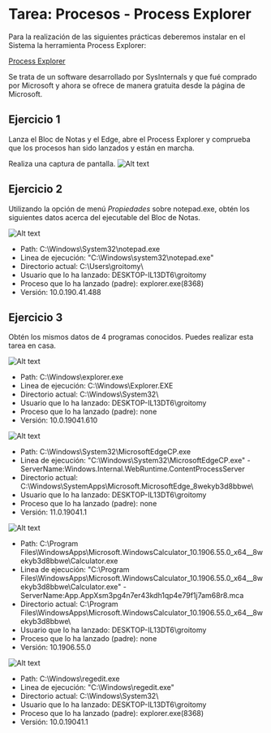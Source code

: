 # Tarea: Procesos - Process Explorer

Para la realización de las siguientes prácticas deberemos instalar en el Sistema la herramienta Process Explorer:

[Process Explorer](https://docs.microsoft.com/en-us/sysinternals/downloads/process-explorer#download)

Se trata de un software desarrollado por SysInternals y que fué comprado por Microsoft y ahora se ofrece de manera gratuita desde la página de Microsoft.

## Ejercicio 1

Lanza el Bloc de Notas y el Edge, abre el Process Explorer y comprueba que los procesos han sido lanzados y están en marcha.

Realiza una captura de pantalla.
![Alt text](image-5.png)

## Ejercicio 2

Utilizando la opción de menú *Propiedades* sobre notepad.exe, obtén los siguientes datos acerca del ejecutable del Bloc de Notas.

![Alt text](image-6.png)


* Path: C:\Windows\System32\notepad.exe
* Linea de ejecución: "C:\Windows\system32\notepad.exe" 
* Directorio actual: C:\Users\groitomy\
* Usuario que lo ha lanzado: DESKTOP-IL13DT6\groitomy
* Proceso que lo ha lanzado (padre): explorer.exe(8368)
* Versión: 10.0.190.41.488

## Ejercicio 3

Obtén los mismos datos de 4 programas conocidos. Puedes realizar esta tarea en casa.

![Alt text](image-7.png)

* Path: C:\Windows\explorer.exe
* Linea de ejecución: C:\Windows\Explorer.EXE
* Directorio actual: C:\Windows\System32\
* Usuario que lo ha lanzado: DESKTOP-IL13DT6\groitomy
* Proceso que lo ha lanzado (padre): none
* Versión: 10.0.19041.610

![Alt text](image-8.png)

* Path: C:\Windows\System32\MicrosoftEdgeCP.exe
* Linea de ejecución: "C:\Windows\System32\MicrosoftEdgeCP.exe" -ServerName:Windows.Internal.WebRuntime.ContentProcessServer
* Directorio actual: C:\Windows\SystemApps\Microsoft.MicrosoftEdge_8wekyb3d8bbwe\
* Usuario que lo ha lanzado: DESKTOP-IL13DT6\groitomy
* Proceso que lo ha lanzado (padre): none
* Versión: 11.0.19041.1

![Alt text](image-9.png)

* Path: C:\Program Files\WindowsApps\Microsoft.WindowsCalculator_10.1906.55.0_x64__8wekyb3d8bbwe\Calculator.exe
* Linea de ejecución: "C:\Program Files\WindowsApps\Microsoft.WindowsCalculator_10.1906.55.0_x64__8wekyb3d8bbwe\Calculator.exe" -ServerName:App.AppXsm3pg4n7er43kdh1qp4e79f1j7am68r8.mca
* Directorio actual: C:\Program Files\WindowsApps\Microsoft.WindowsCalculator_10.1906.55.0_x64__8wekyb3d8bbwe\
* Usuario que lo ha lanzado: DESKTOP-IL13DT6\groitomy
* Proceso que lo ha lanzado (padre): none
* Versión: 10.1906.55.0

![Alt text](image-10.png)

* Path: C:\Windows\regedit.exe
* Linea de ejecución: "C:\Windows\regedit.exe" 
* Directorio actual: C:\Windows\System32\
* Usuario que lo ha lanzado: DESKTOP-IL13DT6\groitomy
* Proceso que lo ha lanzado (padre): explorer.exe(8368)
* Versión: 10.0.19041.1